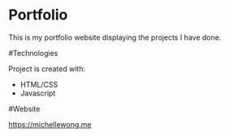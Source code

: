 # Portfolio

This is my portfolio website displaying the projects I have done.

#Technologies

Project is created with:
* HTML/CSS
* Javascript

#Website

https://michellewong.me
